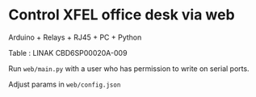 # Control XFEL office desk via web

Arduino + Relays + RJ45 + PC + Python

Table : LINAK CBD6SP00020A-009

Run `web/main.py` with a user who has permission to write on serial ports.

Adjust params in `web/config.json`

